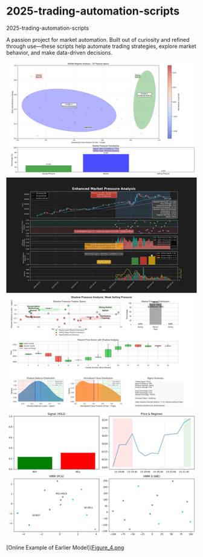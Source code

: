 # 2025-trading-automation-scripts
2025-trading-automation-scripts

A passion project for market automation.
Built out of curiosity and refined through use—these scripts help automate trading strategies, explore market behavior, and make data-driven decisions.

![Example 1](Figure_1.png)
![Example 2](Figure_2.png)
![Example 3](Figure_3.png)
![Example 4](Figure_4.png)

[Online Example of Earlier Model]([Figure_4.png](http://api.jamessawyer.co.uk:8000/)
